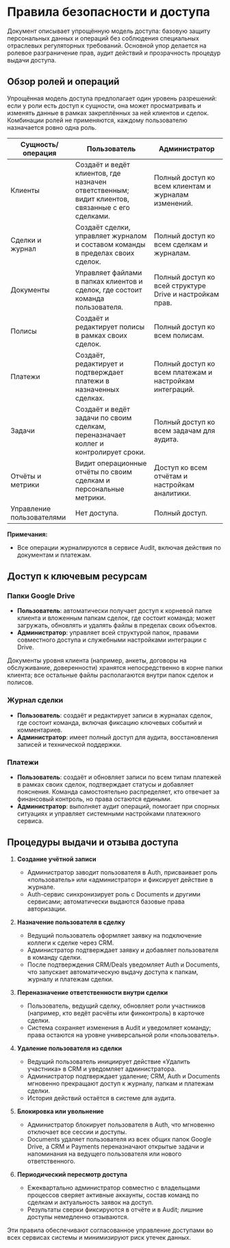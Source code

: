 # Правила безопасности и доступа

Документ описывает упрощённую модель доступа: базовую защиту персональных данных и операций без соблюдения специальных отраслевых регуляторных требований. Основной упор делается на ролевое разграничение прав, аудит действий и прозрачность процедур выдачи доступа.

## Обзор ролей и операций

Упрощённая модель доступа предполагает один уровень разрешений: если у роли есть доступ к сущности, она может просматривать и изменять данные в рамках закреплённых за ней клиентов и сделок. Комбинации ролей не применяются, каждому пользователю назначается ровно одна роль.

| Сущность/операция | Пользователь | Администратор |
| --- | --- | --- |
| Клиенты | Создаёт и ведёт клиентов, где назначен ответственным; видит клиентов, связанные с его сделками. | Полный доступ ко всем клиентам и журналам изменений. |
| Сделки и журнал | Создаёт сделки, управляет журналом и составом команды в пределах своих сделок. | Полный доступ ко всем сделкам и журналам. |
| Документы | Управляет файлами в папках клиентов и сделок, где состоит команда пользователя. | Полный доступ ко всей структуре Drive и настройкам прав. |
| Полисы | Создаёт и редактирует полисы в рамках своих сделок. | Полный доступ ко всем полисам. |
| Платежи | Создаёт, редактирует и подтверждает платежи в назначенных сделках. | Полный доступ ко всем платежам и настройкам интеграций. |
| Задачи | Создаёт и ведёт задачи по своим сделкам, переназначает коллег и контролирует сроки. | Полный доступ ко всем задачам для аудита. |
| Отчёты и метрики | Видит операционные отчёты по своим сделкам и персональные метрики. | Доступ ко всем отчётам и настройкам аналитики. |
| Управление пользователями | Нет доступа. | Полный доступ. |

**Примечания:**
- Все операции журналируются в сервисе Audit, включая действия по документам и платежам.

## Доступ к ключевым ресурсам

### Папки Google Drive
- **Пользователь**: автоматически получает доступ к корневой папке клиента и вложенным папкам сделок, где состоит команда; может загружать, обновлять и удалять файлы в пределах своих объектов.
- **Администратор**: управляет всей структурой папок, правами совместного доступа и служебными настройками интеграции с Drive.

Документы уровня клиента (например, анкеты, договоры на обслуживание, доверенности) хранятся непосредственно в корне папки клиента; все остальные файлы располагаются внутри папок сделок и полисов.

### Журнал сделки
- **Пользователь**: создаёт и редактирует записи в журналах сделок, где состоит команда, включая фиксацию ключевых событий и комментариев.
- **Администратор**: имеет полный доступ для аудита, восстановления записей и технической поддержки.

### Платежи
- **Пользователь**: создаёт и обновляет записи по всем типам платежей в рамках своих сделок, подтверждает статусы и добавляет пояснения. Команда самостоятельно распределяет, кто отвечает за финансовый контроль, но права остаются едиными.
- **Администратор**: выполняет аудит операций, помогает при спорных ситуациях и управляет системными настройками платежного сервиса.

## Процедуры выдачи и отзыва доступа

1. **Создание учётной записи**
   - Администратор заводит пользователя в Auth, присваивает роль «пользователь» или «администратор» и фиксирует действие в журнале.
   - Auth-сервис синхронизирует роль с Documents и другими сервисами; автоматически выдаются базовые права авторизации.

2. **Назначение пользователя в сделку**
   - Ведущий пользователь оформляет заявку на подключение коллеги к сделке через CRM.
   - Администратор подтверждает заявку и добавляет пользователя в команду сделки.
   - После подтверждения CRM/Deals уведомляет Auth и Documents, что запускает автоматическую выдачу доступа к папкам, журналу и платежам сделки.

3. **Переназначение ответственности внутри сделки**
   - Пользователь, ведущий сделку, обновляет роли участников (например, кто ведёт расчёты или финконтроль) в карточке сделки.
   - Система сохраняет изменения в Audit и уведомляет команду; права остаются на уровне универсальной роли «пользователь».

4. **Удаление пользователя из сделки**
   - Ведущий пользователь инициирует действие «Удалить участника» в CRM и уведомляет администратора.
   - Администратор подтверждает удаление; CRM, Auth и Documents мгновенно прекращают доступ к журналу, папкам и платежам сделки.
   - История действий остаётся в системе для аудита.

5. **Блокировка или увольнение**
   - Администратор блокирует пользователя в Auth, что мгновенно отключает все сессии и доступы.
   - Documents удаляет пользователя из всех общих папок Google Drive, а CRM и Payments переназначают открытые задачи и напоминания на ведущего пользователя или нового ответственного.

6. **Периодический пересмотр доступа**
   - Ежеквартально администратор совместно с владельцами процессов сверяет активные аккаунты, состав команд по сделкам и актуальность заявок на доступ.
   - Результаты сверки фиксируются в отчёте и в Audit; лишние доступы немедленно отзываются.

Эти правила обеспечивают согласованное управление доступами во всех сервисах системы и минимизируют риск утечек данных.
